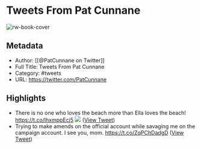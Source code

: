 # Tweets From Pat Cunnane

![rw-book-cover](https://pbs.twimg.com/profile_images/1361561324036128769/o8NvGJeF.jpg)

## Metadata
- Author: [[@PatCunnane on Twitter]]
- Full Title: Tweets From Pat Cunnane
- Category: #tweets
- URL: https://twitter.com/PatCunnane

## Highlights
- There is no one who loves the beach more than Ella loves the beach! https://t.co/lhxmppEcj5
  ![](https://pbs.twimg.com/media/EdprgXpXYAAA07w.jpg) ([View Tweet](https://twitter.com/PatCunnane/status/1286458854142808064))
- Trying to make amends on the official account while savaging me on the campaign account. I see you, mom. https://t.co/ZqPChDadgD ([View Tweet](https://twitter.com/PatCunnane/status/1197930779835170816))
